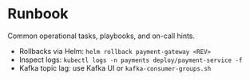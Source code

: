 # Runbook

Common operational tasks, playbooks, and on-call hints.

- Rollbacks via Helm: `helm rollback payment-gateway <REV>`
- Inspect logs: `kubectl logs -n payments deploy/payment-service -f`
- Kafka topic lag: use Kafka UI or `kafka-consumer-groups.sh`
